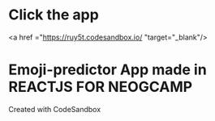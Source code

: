 # Click the app
<a href ="https://ruy5t.codesandbox.io/ "target="_blank"/>
# Emoji-predictor App made in REACTJS FOR NEOGCAMP

Created with CodeSandbox
